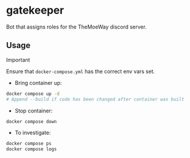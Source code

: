 # gatekeeper
Bot that assigns roles for the TheMoeWay discord server.

## Usage
> [!IMPORTANT]
> Ensure that `docker-compose.yml` has the correct env vars set.

- Bring container up:
```bash
docker compose up -d
# Append --build if code has been changed after container was built
```

- Stop container:
```bash
docker compose down
```

- To investigate:
```bash
docker compose ps
docker compose logs
```